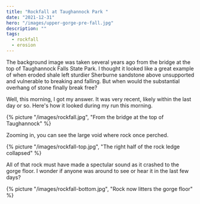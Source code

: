 ```yaml
---
title: "Rockfall at Taughannock Park "
date: "2021-12-31"
hero: "/images/upper-gorge-pre-fall.jpg"
description: ""
tags:
  - rockfall
  - erosion
---
```


The background image was taken several years ago from the bridge at the top of Taughannock Falls State Park. I thought it looked like a great example of when eroded shale left sturdier Sherburne sandstone above unsupported and vulnerable to breaking and falling. But when would the substantial overhang of stone finally break free?

Well, this morning, I got my answer. It was very recent, likely within the last day or so. Here's how it looked during my run this morning.

{% picture "/images/rockfall.jpg", "From the bridge at the top of Taughannock" %}

Zooming in, you can see the large void where rock once perched.

{% picture "/images/rockfall-top.jpg", "The right half of the rock ledge collapsed" %}

All of that rock must have made a spectular sound as it crashed to the gorge floor. I wonder if anyone was around to see or hear it in the last few days?

{% picture "/images/rockfall-bottom.jpg", "Rock now litters the gorge floor" %}
